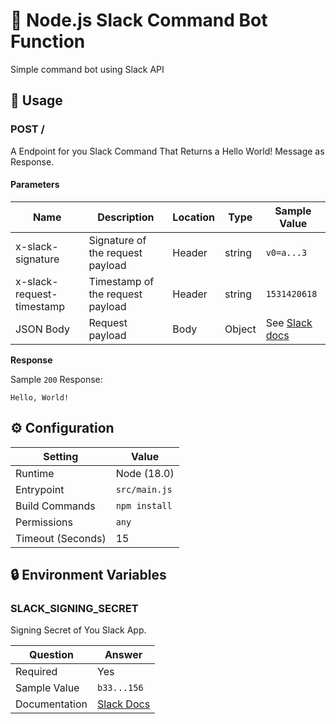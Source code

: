 # 🤖 Node.js Slack Command Bot Function

Simple command bot using Slack API

## 🧰 Usage

### POST /

A Endpoint for you Slack Command That Returns a Hello World! Message as Response.

#### Parameters

| Name                      | Description                      | Location | Type   | Sample Value                                                                              |
| ------------------------- | -------------------------------- | -------- | ------ | ----------------------------------------------------------------------------------------- |
| x-slack-signature         | Signature of the request payload | Header   | string | `v0=a...3`                                                                                |
| x-slack-request-timestamp | Timestamp of the request payload | Header   | string | `1531420618`                                                                              |
| JSON Body                 | Request payload                  | Body     | Object | See [Slack docs](https://api.slack.com/interactivity/slash-commands#app_command_handling) |

**Response**

Sample `200` Response:

```text
Hello, World!
```

## ⚙️ Configuration

| Setting           | Value         |
| ----------------- | ------------- |
| Runtime           | Node (18.0)   |
| Entrypoint        | `src/main.js` |
| Build Commands    | `npm install` |
| Permissions       | `any`         |
| Timeout (Seconds) | 15            |

## 🔒 Environment Variables

### SLACK_SIGNING_SECRET

Signing Secret of You Slack App.

| Question      | Answer                                                                             |
| ------------- | ---------------------------------------------------------------------------------- |
| Required      | Yes                                                                                |
| Sample Value  | `b33...156`                                                                        |
| Documentation | [Slack Docs](https://api.slack.com/interactivity/slash-commands#creating_commands) |
